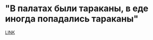 # "В палатах были тараканы, в еде иногда попадались тараканы"



[LINK](https://varlamov.ru/2622018.html)